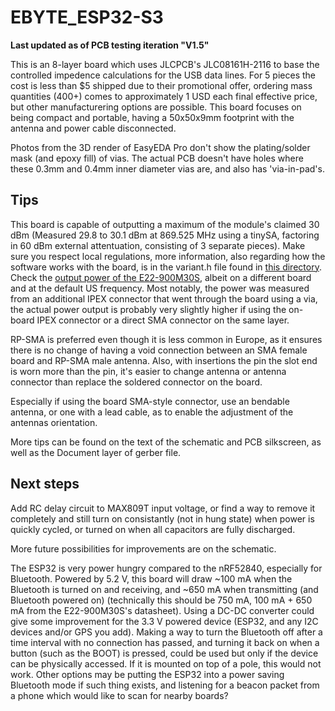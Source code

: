 # EBYTE_ESP32-S3
<b>Last updated as of PCB testing iteration "V1.5"</b>

This is an 8-layer board which uses JLCPCB's JLC08161H-2116 to base the controlled impedence calculations for the USB data lines. For 5 pieces the cost is less than $5 shipped due to their promotional offer, ordering mass quantities (400+) comes to approximately 1 USD each final effective price, but other manufacturering options are possible. This board focuses on being compact and portable, having a 50x50x9mm footprint with the antenna and power cable disconnected.

Photos from the 3D render of EasyEDA Pro don't show the plating/solder mask (and epoxy fill) of vias. The actual PCB doesn't have holes where these 0.3mm and 0.4mm inner diameter vias are, and also has 'via-in-pad's.

## Tips
This board is capable of outputting a maximum of the module's claimed 30 dBm (Measured 29.8 to 30.1 dBm at 869.525 MHz using a tinySA, factoring in 60 dBm external attentuation, consisting of 3 separate pieces). Make sure you respect local regulations, more information, also regarding how the software works with the board, is in the variant.h file found in [this directory](https://github.com/meshtastic/firmware/tree/master/variants/EBYTE_ESP32-S3). Check the [output power of the E22-900M30S](https://github.com/S5NC/EBYTE_ESP32-S3/blob/main/power%20testing.txt), albeit on a different board and at the default US frequency. Most notably, the power was measured from an additional IPEX connector that went through the board using a via, the actual power output is probably very slightly higher if using the on-board IPEX connector or a direct SMA connector on the same layer.

RP-SMA is preferred even though it is less common in Europe, as it ensures there is no change of having a void connection between an SMA female board and RP-SMA male antenna. Also, with insertions the pin the slot end is worn more than the pin, it's easier to change antenna or antenna connector than replace the soldered connector on the board.

Especially if using the board SMA-style connector, use an bendable antenna, or one with a lead cable, as to enable the adjustment of the antennas orientation.

More tips can be found on the text of the schematic and PCB silkscreen, as well as the Document layer of gerber file.

## Next steps

Add RC delay circuit to MAX809T input voltage, or find a way to remove it completely and still turn on consistantly (not in hung state) when power is quickly cycled, or turned on when all capacitors are fully discharged.

More future possibilities for improvements are on the schematic.

The ESP32 is very power hungry compared to the nRF52840, especially for Bluetooth. Powered by 5.2 V, this board will draw ~100 mA when the Bluetooth is turned on and receiving, and ~650 mA when transmitting (and Bluetooth powered on) (technically this should be 750 mA, 100 mA + 650 mA from the E22-900M30S's datasheet). Using a DC-DC converter could give some improvement for the 3.3 V powered device (ESP32, and any I2C devices and/or GPS you add). Making a way to turn the Bluetooth off after a time interval with no connection has passed, and turning it back on when a button (such as the BOOT) is pressed, could be used but only if the device can be physically accessed. If it is mounted on top of a pole, this would not work. Other options may be putting the ESP32 into a power saving Bluetooth mode if such thing exists, and listening for a beacon packet from a phone which would like to scan for nearby boards?
